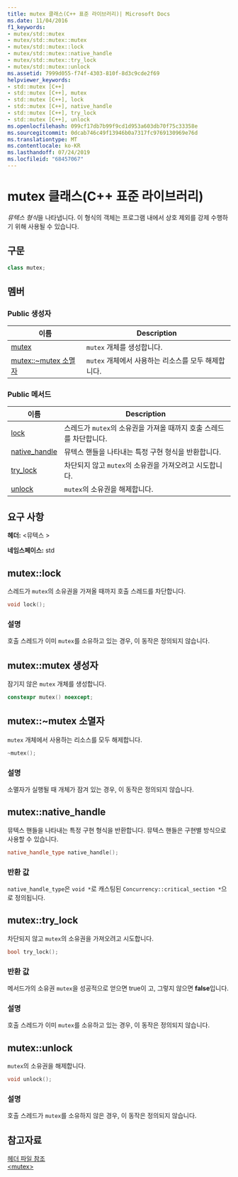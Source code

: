 ```yaml
---
title: mutex 클래스(C++ 표준 라이브러리)| Microsoft Docs
ms.date: 11/04/2016
f1_keywords:
- mutex/std::mutex
- mutex/std::mutex::mutex
- mutex/std::mutex::lock
- mutex/std::mutex::native_handle
- mutex/std::mutex::try_lock
- mutex/std::mutex::unlock
ms.assetid: 7999d055-f74f-4303-810f-8d3c9cde2f69
helpviewer_keywords:
- std::mutex [C++]
- std::mutex [C++], mutex
- std::mutex [C++], lock
- std::mutex [C++], native_handle
- std::mutex [C++], try_lock
- std::mutex [C++], unlock
ms.openlocfilehash: 099cf17db7b99f9cd1d953a603db70f75c33358e
ms.sourcegitcommit: 0dcab746c49f13946b0a7317fc9769130969e76d
ms.translationtype: MT
ms.contentlocale: ko-KR
ms.lasthandoff: 07/24/2019
ms.locfileid: "68457067"
---
```

# <a name="mutex-class-c-standard-library"></a>mutex 클래스(C++ 표준 라이브러리)

*뮤텍스 형식*을 나타냅니다. 이 형식의 객체는 프로그램 내에서 상호 제외를 강제 수행하기 위해 사용될 수 있습니다.

## <a name="syntax"></a>구문

```cpp
class mutex;
```

## <a name="members"></a>멤버

### <a name="public-constructors"></a>Public 생성자

|이름|Description|
|----------|-----------------|
|[mutex](#mutex)|`mutex` 개체를 생성합니다.|
|[mutex::~mutex 소멸자](#dtormutex_destructor)|`mutex` 개체에서 사용하는 리소스를 모두 해제합니다.|

### <a name="public-methods"></a>Public 메서드

|이름|Description|
|----------|-----------------|
|[lock](#lock)|스레드가 `mutex`의 소유권을 가져올 때까지 호출 스레드를 차단합니다.|
|[native_handle](#native_handle)|뮤텍스 핸들을 나타내는 특정 구현 형식을 반환합니다.|
|[try_lock](#try_lock)|차단되지 않고 `mutex`의 소유권을 가져오려고 시도합니다.|
|[unlock](#unlock)|`mutex`의 소유권을 해제합니다.|

## <a name="requirements"></a>요구 사항

**헤더:** \<뮤텍스 >

**네임스페이스:** std

## <a name="lock"></a>  mutex::lock

스레드가 `mutex`의 소유권을 가져올 때까지 호출 스레드를 차단합니다.

```cpp
void lock();
```

### <a name="remarks"></a>설명

호출 스레드가 이미 `mutex`를 소유하고 있는 경우, 이 동작은 정의되지 않습니다.

## <a name="mutex"></a>  mutex::mutex 생성자

잠기지 않은 `mutex` 개체를 생성합니다.

```cpp
constexpr mutex() noexcept;
```

## <a name="dtormutex_destructor"></a>  mutex::~mutex 소멸자

`mutex` 개체에서 사용하는 리소스를 모두 해제합니다.

```cpp
~mutex();
```

### <a name="remarks"></a>설명

소멸자가 실행될 때 개체가 잠겨 있는 경우, 이 동작은 정의되지 않습니다.

## <a name="native_handle"></a>  mutex::native_handle

뮤텍스 핸들을 나타내는 특정 구현 형식을 반환합니다. 뮤텍스 핸들은 구현별 방식으로 사용할 수 있습니다.

```cpp
native_handle_type native_handle();
```

### <a name="return-value"></a>반환 값

`native_handle_type`은 `void *`로 캐스팅된 `Concurrency::critical_section *`으로 정의됩니다.

## <a name="try_lock"></a>  mutex::try_lock

차단되지 않고 `mutex`의 소유권을 가져오려고 시도합니다.

```cpp
bool try_lock();
```

### <a name="return-value"></a>반환 값

메서드가의 소유권 `mutex`을 성공적으로 얻으면 true이 고, 그렇지 않으면 **false**입니다.

### <a name="remarks"></a>설명

호출 스레드가 이미 `mutex`를 소유하고 있는 경우, 이 동작은 정의되지 않습니다.

## <a name="unlock"></a>  mutex::unlock

`mutex`의 소유권을 해제합니다.

```cpp
void unlock();
```

### <a name="remarks"></a>설명

호출 스레드가 `mutex`를 소유하지 않은 경우, 이 동작은 정의되지 않습니다.

## <a name="see-also"></a>참고자료

[헤더 파일 참조](../standard-library/cpp-standard-library-header-files.md)\
[\<mutex>](../standard-library/mutex.md)
